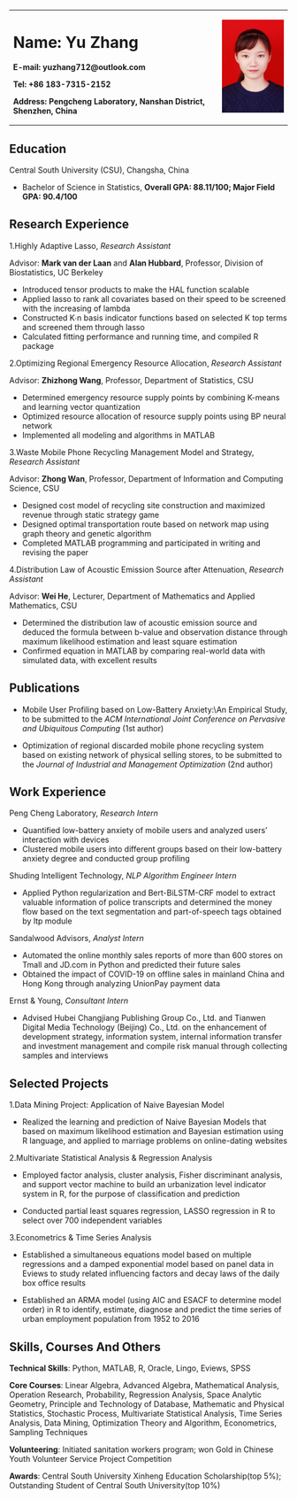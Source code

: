<table border="0">
  <tr>
    <td width="75%">
      <h1>Name: Yu Zhang</h1>
      <p><b>E-mail: yuzhang712@outlook.com</b></p>
      <p><b>Tel: +86 183-7315-2152</b></p>
      <p><b>Address: Pengcheng Laboratory, Nanshan District, Shenzhen, China</b></p>
    </td>
    <td width="25%">
      <img src='/yuzhang.JPG' width='100%'>
    </td>
  </tr>
</table>

## Education

Central South University (CSU), Changsha, China

- Bachelor of Science in Statistics, **Overall GPA: 88.11/100; Major Field GPA: 90.4/100**

## Research Experience

1.Highly Adaptive Lasso, *Research Assistant*

Advisor: **Mark van der Laan** and **Alan Hubbard**, Professor, Division of Biostatistics, UC Berkeley

- Introduced tensor products to make the HAL function scalable
- Applied lasso to rank all covariates based on their speed to be screened with the increasing of lambda
- Constructed K∙n basis indicator functions based on selected K top terms and screened them through lasso
- Calculated fitting performance and running time, and compiled R package

2.Optimizing Regional Emergency Resource Allocation, *Research Assistant*

Advisor: **Zhizhong Wang**, Professor, Department of Statistics, CSU

- Determined emergency resource supply points by combining K-means and learning vector quantization
- Optimized resource allocation of resource supply points using BP neural network
- Implemented all modeling and algorithms in MATLAB

3.Waste Mobile Phone Recycling Management Model and Strategy, *Research Assistant*

Advisor: **Zhong Wan**, Professor, Department of Information and Computing Science, CSU

- Designed cost model of recycling site construction and maximized revenue through static strategy game
- Designed optimal transportation route based on network map using graph theory and genetic algorithm
- Completed MATLAB programming and participated in writing and revising the paper

4.Distribution Law of Acoustic Emission Source after Attenuation, *Research Assistant*

Advisor: **Wei He**, Lecturer, Department of Mathematics and Applied Mathematics, CSU

- Determined the distribution law of acoustic emission source and deduced the formula between b-value and observation distance through maximum likelihood estimation and least square estimation
- Confirmed equation in MATLAB by comparing real-world data with simulated data, with excellent results

## Publications

- Mobile User Profiling based on Low-Battery Anxiety:\\An Empirical Study, to be submitted to the *ACM International Joint Conference on Pervasive and Ubiquitous Computing* (1st author)

- Optimization of regional discarded mobile phone recycling system based on existing network of physical selling stores, to be submitted to the *Journal of Industrial and Management Optimization* (2nd author)

## Work Experience
Peng Cheng Laboratory, *Research Intern*

- Quantified low-battery anxiety of mobile users and analyzed users’ interaction with devices
- Clustered mobile users into different groups based on their low-battery anxiety degree and conducted group profiling

Shuding Intelligent Technology, *NLP Algorithm Engineer Intern*

- Applied Python regularization and Bert-BiLSTM-CRF model to extract valuable information of police transcripts and determined the money flow based on the text segmentation and part-of-speech tags obtained by ltp module

Sandalwood Advisors, *Analyst Intern*

- Automated the online monthly sales reports of more than 600 stores on Tmall and JD.com in Python and predicted their future sales
- Obtained the impact of COVID-19 on offline sales in mainland China and Hong Kong through analyzing UnionPay payment data

Ernst & Young, *Consultant Intern*

- Advised Hubei Changjiang Publishing Group Co., Ltd. and Tianwen Digital Media Technology (Beijing) Co., Ltd. on the enhancement of development strategy, information system, internal information transfer and investment management and compile risk manual through collecting samples and interviews

## Selected Projects

1.Data Mining Project: Application of Naive Bayesian Model

- Realized the learning and prediction of Naive Bayesian Models that based on maximum likelihood estimation and Bayesian estimation using R language, and applied to marriage problems on online-dating websites

2.Multivariate Statistical Analysis & Regression Analysis

- Employed factor analysis, cluster analysis, Fisher discriminant analysis, and support vector machine to build an urbanization level indicator system in R, for the purpose of classification and prediction

- Conducted partial least squares regression, LASSO regression in R to select over 700 independent variables

3.Econometrics & Time Series Analysis

- Established a simultaneous equations model based on multiple regressions and a damped exponential model based on panel data in Eviews to study related influencing factors and decay laws of the daily box office results

- Established an ARMA model (using AIC and ESACF to determine model order) in R to identify, estimate, diagnose and predict the time series of urban employment population from 1952 to 2016

## Skills, Courses And Others

**Technical Skills**: Python, MATLAB, R, Oracle, Lingo, Eviews, SPSS

**Core Courses**: Linear Algebra, Advanced Algebra, Mathematical Analysis, Operation Research, Probability, Regression Analysis, Space Analytic Geometry, Principle and Technology of Database, Mathematic and Physical Statistics, Stochastic Process, Multivariate Statistical Analysis, Time Series Analysis, Data Mining, Optimization Theory and Algorithm, Econometrics, Sampling Techniques

**Volunteering**: Initiated sanitation workers program; won Gold in Chinese Youth Volunteer Service Project Competition

**Awards**: Central South University Xinheng Education Scholarship(top 5%); Outstanding Student of Central South University(top 10%)
